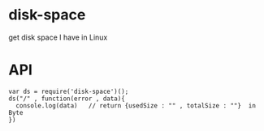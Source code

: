 # disk-space
get disk space I have in Linux



# API

```
var ds = require('disk-space')();
ds("/" , function(error , data){
  console.log(data)   // return {usedSize : "" , totalSize : ""}  in Byte
})

```
